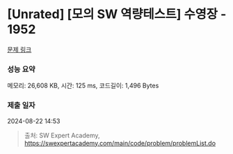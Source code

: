 # [Unrated] [모의 SW 역량테스트] 수영장 - 1952 

[문제 링크](https://swexpertacademy.com/main/code/problem/problemDetail.do?contestProbId=AV5PpFQaAQMDFAUq) 

### 성능 요약

메모리: 26,608 KB, 시간: 125 ms, 코드길이: 1,496 Bytes

### 제출 일자

2024-08-22 14:53



> 출처: SW Expert Academy, https://swexpertacademy.com/main/code/problem/problemList.do